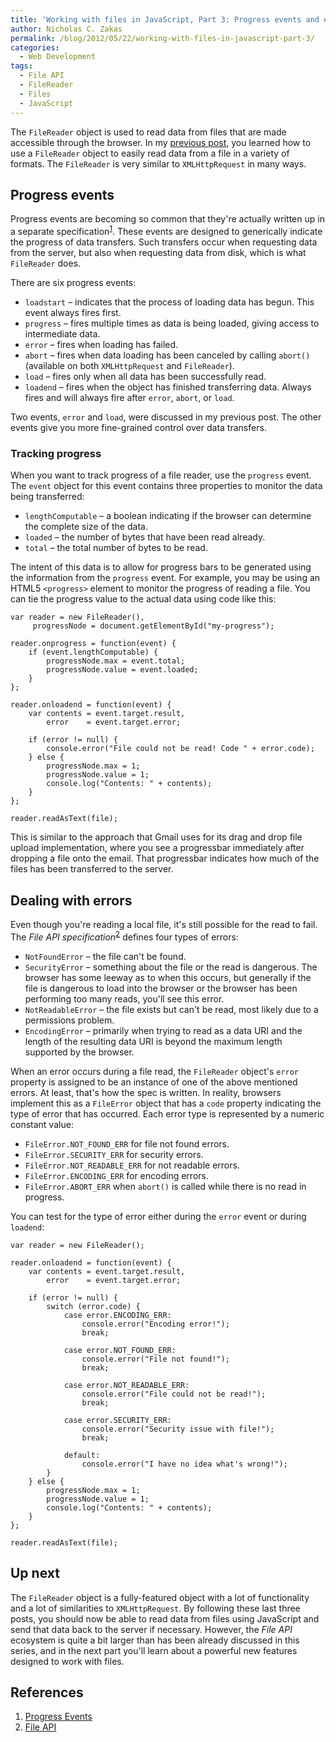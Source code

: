 ```yaml
---
title: 'Working with files in JavaScript, Part 3: Progress events and errors'
author: Nicholas C. Zakas
permalink: /blog/2012/05/22/working-with-files-in-javascript-part-3/
categories:
  - Web Development
tags:
  - File API
  - FileReader
  - Files
  - JavaScript
---
```

The `FileReader` object is used to read data from files that are made accessible through the browser. In my [previous post][1], you learned how to use a `FileReader` object to easily read data from a file in a variety of formats. The `FileReader` is very similar to `XMLHttpRequest` in many ways.

## Progress events

Progress events are becoming so common that they're actually written up in a separate specification<sup>[1]</sup>. These events are designed to generically indicate the progress of data transfers. Such transfers occur when requesting data from the server, but also when requesting data from disk, which is what `FileReader` does. 

There are six progress events:

  * `loadstart` &#8211; indicates that the process of loading data has begun. This event always fires first.
  * `progress` &#8211; fires multiple times as data is being loaded, giving access to intermediate data.
  * `error` &#8211; fires when loading has failed.
  * `abort` &#8211; fires when data loading has been canceled by calling `abort()` (available on both `XMLHttpRequest` and `FileReader`).
  * `load` &#8211; fires only when all data has been successfully read.
  * `loadend` &#8211; fires when the object has finished transferring data. Always fires and will always fire after `error`, `abort`, or `load`.

Two events, `error` and `load`, were discussed in my previous post. The other events give you more fine-grained control over data transfers.

### Tracking progress

When you want to track progress of a file reader, use the `progress` event. The `event` object for this event contains three properties to monitor the data being transferred:

  * `lengthComputable` &#8211; a boolean indicating if the browser can determine the complete size of the data.
  * `loaded` &#8211; the number of bytes that have been read already.
  * `total` &#8211; the total number of bytes to be read.

The intent of this data is to allow for progress bars to be generated using the information from the `progress` event. For example, you may be using an HTML5 `<progress>` element to monitor the progress of reading a file. You can tie the progress value to the actual data using code like this:

    var reader = new FileReader(),
         progressNode = document.getElementById("my-progress");
    
    reader.onprogress = function(event) {
        if (event.lengthComputable) {
            progressNode.max = event.total;
            progressNode.value = event.loaded;
        }
    };
    
    reader.onloadend = function(event) {
        var contents = event.target.result,
            error    = event.target.error;
     
        if (error != null) {
            console.error("File could not be read! Code " + error.code);
        } else {
            progressNode.max = 1;
            progressNode.value = 1;
            console.log("Contents: " + contents);
        }
    };
    
    reader.readAsText(file);
    

This is similar to the approach that Gmail uses for its drag and drop file upload implementation, where you see a progressbar immediately after dropping a file onto the email. That progressbar indicates how much of the files has been transferred to the server.

## Dealing with errors

Even though you're reading a local file, it's still possible for the read to fail. The <cite>File API specification</cite><sup>[2]</sup> defines four types of errors:

  * `NotFoundError` &#8211; the file can't be found.
  * `SecurityError` &#8211; something about the file or the read is dangerous. The browser has some leeway as to when this occurs, but generally if the file is dangerous to load into the browser or the browser has been performing too many reads, you'll see this error.
  * `NotReadableError` &#8211; the file exists but can't be read, most likely due to a permissions problem.
  * `EncodingError` &#8211; primarily when trying to read as a data URI and the length of the resulting data URI is beyond the maximum length supported by the browser.

When an error occurs during a file read, the `FileReader` object's `error` property is assigned to be an instance of one of the above mentioned errors. At least, that's how the spec is written. In reality, browsers implement this as a `FileError` object that has a `code` property indicating the type of error that has occurred. Each error type is represented by a numeric constant value:

  * `FileError.NOT_FOUND_ERR` for file not found errors.
  * `FileError.SECURITY_ERR` for security errors.
  * `FileError.NOT_READABLE_ERR` for not readable errors.
  * `FileError.ENCODING_ERR` for encoding errors.
  * `FileError.ABORT_ERR` when `abort()` is called while there is no read in progress.

You can test for the type of error either during the `error` event or during `loadend`:

    var reader = new FileReader();
    
    reader.onloadend = function(event) {
        var contents = event.target.result,
            error    = event.target.error;
     
        if (error != null) {
            switch (error.code) {
                case error.ENCODING_ERR:
                    console.error("Encoding error!");
                    break;
    
                case error.NOT_FOUND_ERR:
                    console.error("File not found!");
                    break;
    
                case error.NOT_READABLE_ERR:
                    console.error("File could not be read!");
                    break;
    
                case error.SECURITY_ERR:
                    console.error("Security issue with file!");
                    break;
    
                default:
                    console.error("I have no idea what's wrong!");
            }
        } else {
            progressNode.max = 1;
            progressNode.value = 1;
            console.log("Contents: " + contents);
        }
    };
    
    reader.readAsText(file);
    

## Up next

The `FileReader` object is a fully-featured object with a lot of functionality and a lot of similarities to `XMLHttpRequest`. By following these last three posts, you should now be able to read data from files using JavaScript and send that data back to the server if necessary. However, the <cite>File API</cite> ecosystem is quite a bit larger than has been already discussed in this series, and in the next part you'll learn about a powerful new features designed to work with files.

## References

  1. [Progress Events][2]
  2. [File API][3]

 [1]: {{site.url}}/blog/2012/05/15/working-with-files-in-javascript-part-2/
 [2]: http://www.w3.org/TR/progress-events/
 [3]: http://www.w3.org/TR/FileAPI/
